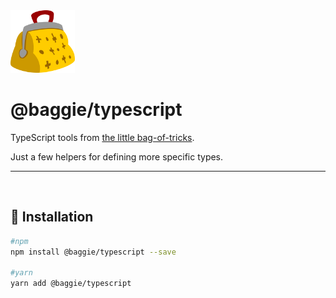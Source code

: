 <img alt="Baggie logo" src="https://github.com/bag-of-tricks/baggie/raw/master/media/baggie.svg" height="100" />

<h1>@baggie/typescript</h1>

TypeScript tools from [the little bag-of-tricks](https://github.com/bag-of-tricks/baggie#readme).

Just a few helpers for defining more specific types.
<hr>
<br>

## 🚀 Installation
```bash
#npm
npm install @baggie/typescript --save

#yarn
yarn add @baggie/typescript
```
